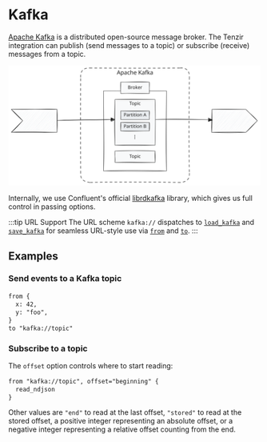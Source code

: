 # Kafka

[Apache Kafka](https://kafka.apache.org) is a distributed open-source message
broker. The Tenzir integration can publish (send messages to a topic) or
subscribe (receive) messages from a topic.

![Kafka Diagram](kafka.svg)

Internally, we use Confluent's official
[librdkafka](https://github.com/confluentinc/librdkafka) library, which gives us
full control in passing options.

:::tip URL Support
The URL scheme `kafka://` dispatches to
[`load_kafka`](../../tql2/operators/load_kafka.md) and
[`save_kafka`](../../tql2/operators/save_kafka.md) for seamless URL-style use via
[`from`](../../tql2/operators/from.md) and [`to`](../../tql2/operators/to.md).
:::

## Examples

### Send events to a Kafka topic

```tql
from {
  x: 42,
  y: "foo",
}
to "kafka://topic"
```

### Subscribe to a topic

The `offset` option controls where to start reading:

```tql
from "kafka://topic", offset="beginning" {
  read_ndjson
}
```

Other values are `"end"` to read at the last offset, `"stored"` to read at the
stored offset, a positive integer representing an absolute offset, or a negative
integer representing a relative offset counting from the end.
